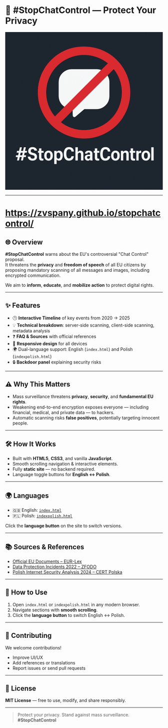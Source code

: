 # 🚫 #StopChatControl — Protect Your Privacy

![StopChatControl Logo](icon.png)

---

# https://zvspany.github.io/stopchatcontrol/

## 🌐 Overview
**#StopChatControl** warns about the EU's controversial "Chat Control" proposal.  
It threatens the **privacy** and **freedom of speech** of all EU citizens by proposing mandatory scanning of all messages and images, including encrypted communication.

We aim to **inform**, **educate**, and **mobilize action** to protect digital rights.

---

## ✨ Features
- 🕒 **Interactive Timeline** of key events from 2020 → 2025
- 💡 **Technical breakdown**: server-side scanning, client-side scanning, metadata analysis
- ❓ **FAQ & Sources** with official references
- 📱 **Responsive design** for all devices
- 🌍 Dual-language support: English (`index.html`) and Polish (`indexpolish.html`)
- 🔒 **Backdoor panel** explaining security risks

---

## ⚠️ Why This Matters
- Mass surveillance threatens **privacy**, **security**, and **fundamental EU rights**.
- Weakening end-to-end encryption exposes everyone — including financial, medical, and private data — to hackers.
- Automatic scanning risks **false positives**, potentially targeting innocent people.

---

## 🛠 How It Works
- Built with **HTML5**, **CSS3**, and vanilla **JavaScript**.
- Smooth scrolling navigation & interactive elements.
- Fully **static site** — no backend required.
- Language toggle buttons for **English ↔ Polish**.

---

## 🌍 Languages
- 🇬🇧 English: [`index.html`](index.html)  
- 🇵🇱 Polish: [`indexpolish.html`](indexpolish.html)

Click the **language button** on the site to switch versions.

---

## 📚 Sources & References
- [Official EU Documents – EUR-Lex](https://eur-lex.europa.eu/)  
- [Data Protection Incidents 2022 – ZFODO](https://gdpr.pl/)  
- [Polish Internet Security Analysis 2024 – CERT Polska](https://www.cert.pl/)

---

## 🚀 How to Use
1. Open `index.html` or `indexpolish.html` in any modern browser.  
2. Navigate sections with **smooth scrolling**.  
3. Click the **language button** to switch English ↔ Polish.

---

## 🤝 Contributing
We welcome contributions!  
- Improve UI/UX  
- Add references or translations  
- Report issues or send pull requests  

---

## 📝 License
**MIT License** — free to use, modify, and share responsibly.

---

> Protect your privacy. Stand against mass surveillance. **#StopChatControl**
